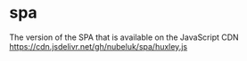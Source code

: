 # spa
The version of the SPA that is available on the JavaScript CDN https://cdn.jsdelivr.net/gh/nubeluk/spa/huxley.js
